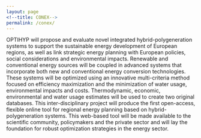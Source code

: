 ```yaml
---
layout: page
<!--title: CONEX-->
permalink: /conex/
---
```


OPTIHYP will propose and evaluate novel integrated hybrid-polygeneration systems to support the 
sustainable energy development of European regions, as well as link strategic energy planning with 
European policies, social considerations and environmental impacts. Renewable and conventional energy sources 
will be coupled in advanced systems that incorporate both new and conventional energy conversion technologies. 
These systems will be optimized using an innovative multi-criteria method focused on efficiency maximization 
and the minimization of water usage, environmental impacts and costs. Thermodynamic, economic, environmental 
and water usage estimates will be used to create two original databases. This inter-disciplinary project will 
produce the first open-access, flexible online tool for regional energy planning based on hybrid-polygeneration 
systems. This web-based tool will be made available to the scientific community, policymakers and the private 
sector and will lay the foundation for robust optimization strategies in the energy sector.

